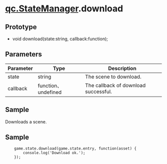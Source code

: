 # [qc.StateManager](README.md).download

## Prototype
* void download(state:string, callback:function);

## Parameters
| Parameter | Type | Description |
| ------------- | ------------- | -------------|
| state | string | The scene to download. |
| callback | function、undefined | The callback of download successful. |

## Sample
Downloads a scene.

## Sample
````
	game.state.download(game.state.entry, function(asset) {
        console.log('Download ok.');
    });
````
